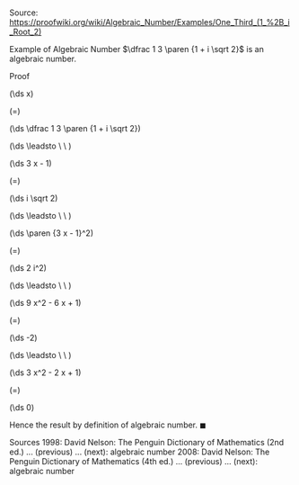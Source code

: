 # 

Source: https://proofwiki.org/wiki/Algebraic_Number/Examples/One_Third_(1_%2B_i_Root_2)

Example of Algebraic Number
$\dfrac 1 3 \paren {1 + i \sqrt 2}$ is an algebraic number.


Proof













\(\ds x\)

\(=\)







\(\ds \dfrac 1 3 \paren {1 + i \sqrt 2}\)














\(\ds \leadsto \ \ \)





\(\ds 3 x - 1\)

\(=\)







\(\ds i \sqrt 2\)














\(\ds \leadsto \ \ \)





\(\ds \paren {3 x - 1}^2\)

\(=\)







\(\ds 2 i^2\)














\(\ds \leadsto \ \ \)





\(\ds 9 x^2 - 6 x + 1\)

\(=\)







\(\ds -2\)














\(\ds \leadsto \ \ \)





\(\ds 3 x^2 - 2 x + 1\)

\(=\)







\(\ds 0\)









Hence the result by definition of algebraic number.
$\blacksquare$


Sources
1998: David Nelson: The Penguin Dictionary of Mathematics (2nd ed.) ... (previous) ... (next): algebraic number
2008: David Nelson: The Penguin Dictionary of Mathematics (4th ed.) ... (previous) ... (next): algebraic number





